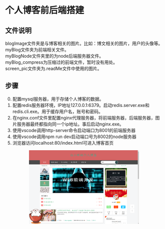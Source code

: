 # 个人博客前后端搭建
## 文件说明
blogImage文件夹是与博客相关的图片。比如：博文相关的图片，用户的头像等。  
myBlog文件夹为前端相关文件。  
myBlogNode文件夹里的为node后端服务器文件。  
myBlog_compress为压缩过的前端文件，暂时没有用处。  
screen_pic文件夹为.readMe文件中使用的图片。  
## 步骤  
0. 配置mysql服务器，用于存储个人博客的数据。
1. 配置redis服务器环境，IP地址127.0.0.1:6379。启动redis.server.exe和redis.cli.exe。用于缓存用户名，账号和密码。
2. 在nginx.conf文件里配置nginx代理服务器，将前端服务器，后端服务器，图片服务器最终都指向同一个ip地址。事后启动nginx.exe。
3. 使用vscode调用http-server命令启动端口为8001的前端服务器
4. 使用vscode调用npm run dev启动端口号为8002的node服务器
5. 浏览器访问localhost:80/index.html可进入博客首页  
<div align="center"><img src="https://github.com/yuhui7pm/yuhui_blog/blob/yuhui_test/screenshot_pic/blog.png" alt="个人博客首页" width="70%"/></div>
